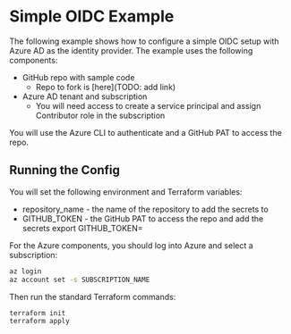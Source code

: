 # Simple OIDC Example

The following example shows how to configure a simple OIDC setup with Azure AD as the identity provider. The example uses the following components:

* GitHub repo with sample code
  * Repo to fork is [here](TODO: add link)
* Azure AD tenant and subscription
  * You will need access to create a service principal and assign Contributor role in the subscription

You will use the Azure CLI to authenticate and a GitHub PAT to access the repo. 

## Running the Config

You will set the following environment and Terraform variables:

* repository_name - the name of the repository to add the secrets to
* GITHUB_TOKEN - the GitHub PAT to access the repo and add the secrets
  export GITHUB_TOKEN=<token>

For the Azure components, you should log into Azure and select a subscription:

```bash
az login
az account set -s SUBSCRIPTION_NAME
```

Then run the standard Terraform commands:

```bash
terraform init
terraform apply
```
